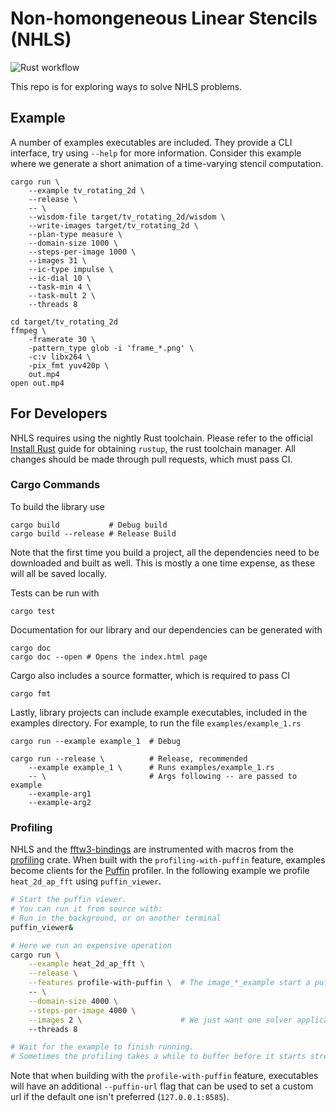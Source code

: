 # Non-homongeneous Linear Stencils (NHLS)

![Rust workflow](https://github.com/SallySoul/nhls/actions/workflows/rust.yml/badge.svg?branch=main)

This repo is for exploring ways to solve NHLS problems.

## Example

A number of examples executables are included.
They provide a CLI interface, try using `--help` for more information.
Consider this example where we generate a short animation of a time-varying stencil computation.

```
cargo run \
    --example tv_rotating_2d \
    --release \
    -- \
    --wisdom-file target/tv_rotating_2d/wisdom \
    --write-images target/tv_rotating_2d \
    --plan-type measure \
    --domain-size 1000 \
    --steps-per-image 1000 \
    --images 31 \
    --ic-type impulse \
    --ic-dial 10 \
    --task-min 4 \
    --task-mult 2 \
    --threads 8
    
cd target/tv_rotating_2d
ffmpeg \
	-framerate 30 \
	-pattern_type glob -i 'frame_*.png' \
	-c:v libx264 \
	-pix_fmt yuv420p \
	out.mp4
open out.mp4
```

## For Developers

NHLS requires using the nightly Rust toolchain.
Please refer to the official [Install Rust](https://www.rust-lang.org/tools/install) guide for obtaining `rustup`, the rust toolchain manager.
All changes should be made through pull requests, which must pass CI.

### Cargo Commands

To build the library use
```text
cargo build           # Debug build
cargo build --release # Release Build
```

Note that the first time you build a project,
all the dependencies need to be downloaded and built as well.
This is mostly a one time expense, as these will all be saved locally.

Tests can be run with 
```text
cargo test
```

Documentation for our library and our dependencies can be generated with
```text
cargo doc
cargo doc --open # Opens the index.html page
```

Cargo also includes a source formatter, which is required to pass CI
```text
cargo fmt
```

Lastly, library projects can include example executables, 
included in the examples directory.
For example, to run the file `examples/example_1.rs`
```text
cargo run --example example_1  # Debug 

cargo run --release \          # Release, recommended
    --example example_1 \      # Runs examples/example_1.rs
    -- \                       # Args following -- are passed to example
    --example-arg1
    --example-arg2
```

### Profiling

NHLS and the [fftw3-bindings](https://github.com/SallySoul/fftw3-rs) are instrumented with macros from the [profiling](https://github.com/aclysma/profiling) crate.
When built with the `profiling-with-puffin` feature,
examples become clients for the [Puffin](https://github.com/EmbarkStudios/puffin) profiler.
In the following example we profile `heat_2d_ap_fft` using `puffin_viewer`.

```bash
# Start the puffin viewer.
# You can run it from source with:
# Run in the background, or on another terminal
puffin_viewer&

# Here we run an expensive operation
cargo run \
    --example heat_2d_ap_fft \
    --release \
    --features profile-with-puffin \  # The image_*_example start a puffin client
    -- \
    --domain-size 4000 \
    --steps-per-image 4000 \
    --images 2 \                      # We just want one solver application
    --threads 8

# Wait for the example to finish running.
# Sometimes the profiling takes a while to buffer before it starts streaming
```

Note that when building with the `profile-with-puffin` feature, executables will have an additional `--puffin-url` flag that can be used to set a custom url if the default one isn't preferred (`127.0.0.1:8585`).
